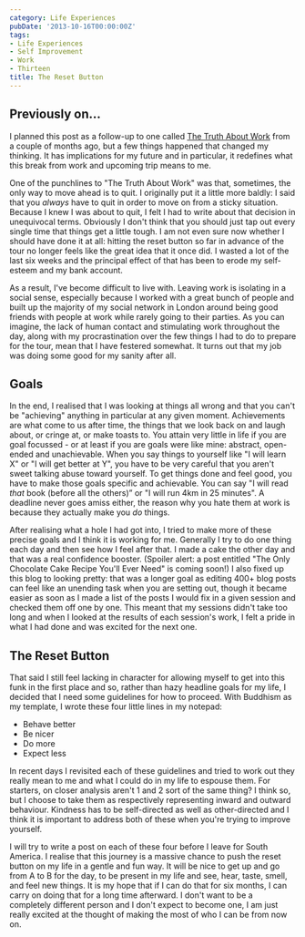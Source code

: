 ```yaml
---
category: Life Experiences
pubDate: '2013-10-16T00:00:00Z'
tags:
- Life Experiences
- Self Improvement
- Work
- Thirteen
title: The Reset Button
---
```

## Previously on...

I planned this post as a follow-up to one called [The Truth About Work](/the-truth-about-work/) from a couple of months ago, but a few things happened that changed my thinking. It has implications for my future and in particular, it redefines what this break from work and upcoming trip means to me.

One of the punchlines to "The Truth About Work" was that, sometimes, the only way to move ahead is to quit. I originally put it a little more baldly: I said that you _always_ have to quit in order to move on from a sticky situation. Because I knew I was about to quit, I felt I had to write about that decision in unequivocal terms. Obviously I don't think that you should just tap out every single time that things get a little tough. I am not even sure now whether I should have done it at all: hitting the reset button so far in advance of the tour no longer feels like the great idea that it once did. I wasted a lot of the last six weeks and the principal effect of that has been to erode my self-esteem and my bank account.

As a result, I've become difficult to live with. Leaving work is isolating in a social sense, especially because I worked with a great bunch of people and built up the majority of my social network in London around being good friends with people at work while rarely going to their parties. As you can imagine, the lack of human contact and stimulating work throughout the day, along with my procrastination over the few things I had to do to prepare for the tour, mean that I have festered somewhat. It turns out that my job was doing some good for my sanity after all.

## Goals

In the end, I realised that I was looking at things all wrong and that you can't be "achieving" anything in particular at any given moment. Achievements are what come to us after time, the things that we look back on and laugh about, or cringe at, or make toasts to. You attain very little in life if you are goal focussed - or at least if you are goals were like mine: abstract, open-ended and unachievable. When you say things to yourself like "I will learn X" or "I will get better at Y", you have to be very careful that you aren't sweet talking abuse toward yourself. To get things done and feel good, you have to make those goals specific and achievable. You can say "I will read *that* book (before all the others)” or "I will run 4km in 25 minutes". A deadline never goes amiss either, the reason why you hate them at work is because they actually make you _do_ things.

After realising what a hole I had got into, I tried to make more of these precise goals and I think it is working for me. Generally I try to do one thing each day and then see how I feel after that. I made a cake the other day and that was a real confidence booster. (Spoiler alert: a post entitled "The Only Chocolate Cake Recipe You'll Ever Need" is coming soon!) I also fixed up this blog to looking pretty: that was a longer goal as editing 400+ blog posts can feel like an unending task when you are setting out, though it became easier as soon as I made a list of the posts I would fix in a given session and checked them off one by one. This meant that my sessions didn't take too long and when I looked at the results of each session's work, I felt a pride in what I had done and was excited for the next one.

## The Reset Button

That said I still feel lacking in character for allowing myself to get into this funk in the first place and so, rather than hazy headline goals for my life, I decided that I need some guidelines for how to proceed. With Buddhism as my template, I wrote these four little lines in my notepad:

- Behave better
- Be nicer
- Do more
- Expect less

In recent days I revisited each of these guidelines and tried to work out they really mean to me and what I could do in my life to espouse them. For starters, on closer analysis aren't 1 and 2 sort of the same thing? I think so, but I choose to take them as respectively representing inward and outward behaviour. Kindness has to be self-directed as well as other-directed and I think it is important to address both of these when you're trying to improve yourself.

I will try to write a post on each of these four before I leave for South America. I realise that this journey is a massive chance to push the reset button on my life in a gentle and fun way. It will be nice to get up and go from A to B for the day, to be present in my life and see, hear, taste, smell, and feel new things. It is my hope that if I can do that for six months, I can carry on doing that for a long time afterward. I don't want to be a completely different person and I don't expect to become one, I am just really excited at the thought of making the most of who I can be from now on.